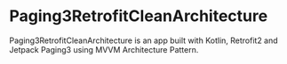 # Paging3RetrofitCleanArchitecture
Paging3RetrofitCleanArchitecture is an app built with Kotlin, Retrofit2 and Jetpack Paging3 using MVVM Architecture Pattern.

